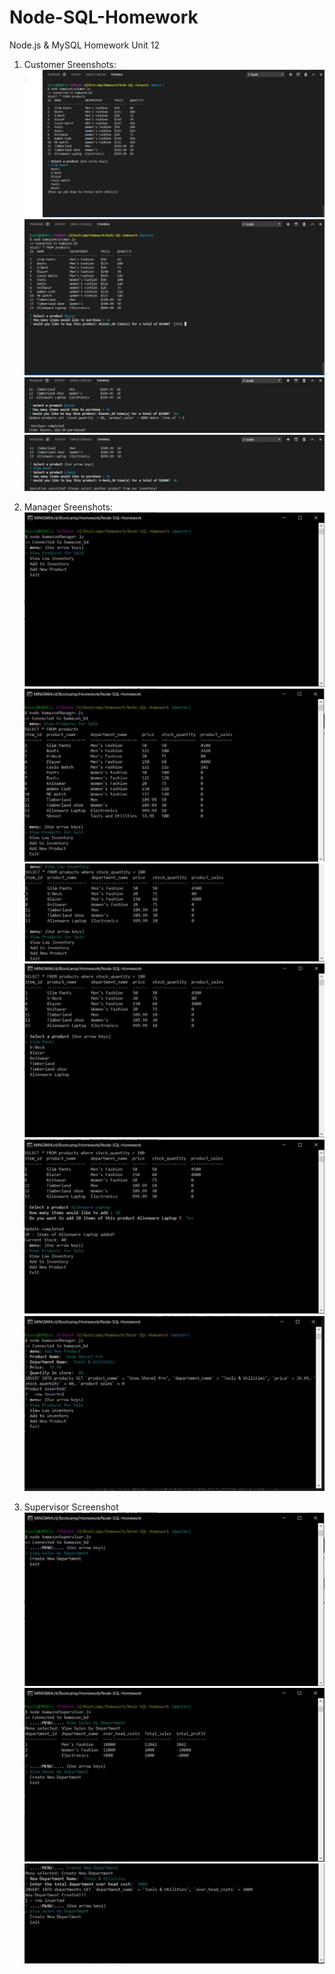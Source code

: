 # Node-SQL-Homework
Node.js &amp; MySQL Homework Unit 12

1. Customer Sreenshots:
![Image 1](/customer-01.JPG)
![Image 2](/customer-02.JPG)
![Image 3](/customer-03.JPG)
![Image 4](/customer-04.JPG)

2. Manager Sreenshots:
![Image 1](/manager01.JPG)
![Image 2](/manager02.JPG)
![Image 3](/manager03.JPG)
![Image 4](/manager04.JPG)
![Image 5](/manager05.JPG)
![Image 6](/manager06.JPG)

3. Supervisor Screenshot
![Image 1](/supervisor01.JPG)
![Image 2](/supervisor02.JPG)
![Image 3](/supervisor03.JPG)

